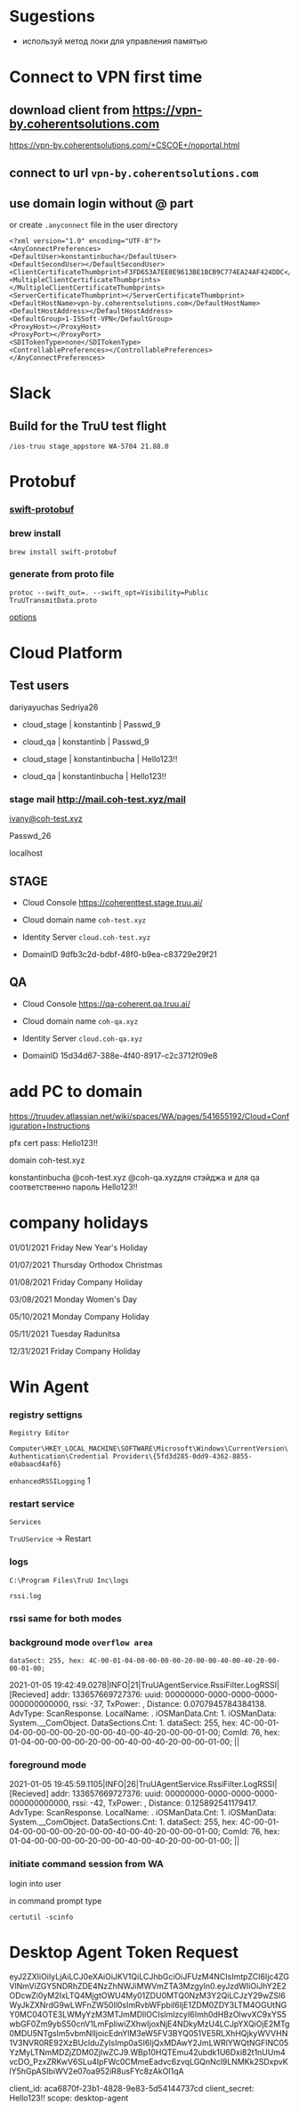 # Sugestions 

* используй метод локи для управления памятью

# Connect to VPN first time

## download client from <https://vpn-by.coherentsolutions.com> 

https://vpn-by.coherentsolutions.com/+CSCOE+/noportal.html

## connect to url `vpn-by.coherentsolutions.com`

## use domain login without @ part

or create `.anyconnect` file in the user directory
```
<?xml version="1.0" encoding="UTF-8"?>
<AnyConnectPreferences>
<DefaultUser>konstantinbucha</DefaultUser>
<DefaultSecondUser></DefaultSecondUser>
<ClientCertificateThumbprint>F3FD653A7EE0E9613BE1BCB9C774EA24AF424DDC</ClientCertificateThumbprint>
<MultipleClientCertificateThumbprints></MultipleClientCertificateThumbprints>
<ServerCertificateThumbprint></ServerCertificateThumbprint>
<DefaultHostName>vpn-by.coherentsolutions.com</DefaultHostName>
<DefaultHostAddress></DefaultHostAddress>
<DefaultGroup>1-ISSoft-VPN</DefaultGroup>
<ProxyHost></ProxyHost>
<ProxyPort></ProxyPort>
<SDITokenType>none</SDITokenType>
<ControllablePreferences></ControllablePreferences>
</AnyConnectPreferences>
```

# Slack 

## Build for the TruU test flight

`/ios-truu stage_appstore WA-5704 21.88.0`

# Protobuf

### [swift-protobuf](https://github.com/apple/swift-protobuf)

### brew install

```
brew install swift-protobuf
```

### generate from proto file 

```
protoc --swift_out=. --swift_opt=Visibility=Public TruUTransmitData.proto
```

[options](https://github.com/apple/swift-protobuf/blob/master/Documentation/PLUGIN.md#generation-option-visibility---visibility-of-generated-types)


# Cloud Platform

## Test users

dariyayuchas Sedriya26 

* cloud_stage | konstantinb | Passwd_9

* cloud_qa | konstantinb | Passwd_9

* cloud_stage | konstantinbucha | Hello123!!

* cloud_qa | konstantinbucha | Hello123!!

### stage mail <http://mail.coh-test.xyz/mail>

ivany@coh-test.xyz

Passwd_26

localhost

## STAGE 

* Cloud Console <https://coherenttest.stage.truu.ai/>

* Cloud domain name `coh-test.xyz`

* Identity Server `cloud.coh-test.xyz`

* DomainID 9dfb3c2d-bdbf-48f0-b9ea-c83729e29f21


## QA

* Cloud Console <https://qa-coherent.qa.truu.ai/>

* Cloud domain name `coh-qa.xyz`

* Identity Server `cloud.coh-qa.xyz`

* DomainID 15d34d67-388e-4f40-8917-c2c3712f09e8 

# add PC to domain

<https://truudev.atlassian.net/wiki/spaces/WA/pages/541655192/Cloud+Configuration+Instructions>

pfx cert pass: Hello123!!

domain coh-test.xyz

konstantinbucha @coh-test.xyz @coh-qa.xyzдля стэйджа и для qa соответственно пароль Hello123!!

# company holidays

01/01/2021	Friday	New Year's Holiday

01/07/2021	Thursday	Orthodox Christmas

01/08/2021	Friday	Company Holiday

03/08/2021	Monday	Women's Day

05/10/2021	Monday	Company Holiday

05/11/2021	Tuesday	Radunitsa

12/31/2021	Friday	Company Holiday

# Win Agent 

### registry settigns 

`Registry Editor`

`Computer\HKEY_LOCAL_MACHINE\SOFTWARE\Microsoft\Windows\CurrentVersion\Authentication\Credential Providers\{5fd3d285-0dd9-4362-8855-e0abaacd4af6}`

`enhancedRSSILogging` 1

### restart service

`Services`

`TruUService` -> Restart

### logs

`C:\Program Files\TruU Inc\logs`

`rssi.log`


### rssi same for both modes

### background mode `overflow area`

`dataSect: 255, hex: 4C-00-01-04-00-00-00-00-20-00-00-40-00-40-20-00-00-01-00;`

2021-01-05 19:42:49.0278|INFO|21|TruUAgentService.RssiFilter.LogRSSI|[Recieved] addr: 133657669727376: uuid: 00000000-0000-0000-0000-000000000000, rssi: -37, TxPower: , Distance: 0.0707945784384138. AdvType: ScanResponse. LocalName: . iOSManData.Cnt: 1. iOSManData: System.__ComObject. DataSections.Cnt: 1. dataSect: 255, hex: 4C-00-01-04-00-00-00-00-20-00-00-40-00-40-20-00-00-01-00; ComId: 76, hex: 01-04-00-00-00-00-20-00-00-40-00-40-20-00-00-01-00; ||

### foreground mode

2021-01-05 19:45:59.1105|INFO|26|TruUAgentService.RssiFilter.LogRSSI|[Recieved] addr: 133657669727376: uuid: 00000000-0000-0000-0000-000000000000, rssi: -42, TxPower: , Distance: 0.125892541179417. AdvType: ScanResponse. LocalName: . iOSManData.Cnt: 1. iOSManData: System.__ComObject. DataSections.Cnt: 1. dataSect: 255, hex: 4C-00-01-04-00-00-00-00-20-00-00-40-00-40-20-00-00-01-00; ComId: 76, hex: 01-04-00-00-00-00-20-00-00-40-00-40-20-00-00-01-00; ||


### initiate command session from WA

login into user

in command prompt type 

`certutil -scinfo`

# Desktop Agent Token Request

eyJ2ZXIiOiIyLjAiLCJ0eXAiOiJKV1QiLCJhbGciOiJFUzM4NCIsImtpZCI6Ijc4ZGVlNmViZGY5NDRhZDE4NzZhNWJiMWVmZTA3MzgyIn0.eyJzdWIiOiJhY2E2ODcwZi0yM2IxLTQ4MjgtOWU4My01ZDU0MTQ0NzM3Y2QiLCJzY29wZSI6WyJkZXNrdG9wLWFnZW50Il0sImRvbWFpbiI6IjE1ZDM0ZDY3LTM4OGUtNGY0MC04OTE3LWMyYzM3MTJmMDllOCIsImlzcyI6Imh0dHBzOlwvXC9xYS5wbGF0Zm9ybS50cnV1LmFpIiwiZXhwIjoxNjE4NDkyMzU4LCJpYXQiOjE2MTg0MDU5NTgsIm5vbmNlIjoicEdnYlM3eW5FV3BYQ051VE5RLXhHQjkyWVVHN1V3NVR0RE92XzBUclduZyIsImp0aSI6IjQxMDAwY2JmLWRlYWQtNGFlNC05YzMyLTNmMDZjZDM0ZjIwZCJ9.WBp10HQTEmu42ubdk1U6Dxi82t1nUUm4vcDO_PzxZRKwV6SLu4IpFWc0CMmeEadvc6zvqLGQnNcl9LNMKk2SDxpvKlY5hGpASIbiWV2e07oa952iR8usFYc8zAkOI1qA

client_id: aca6870f-23b1-4828-9e83-5d54144737cd
client_secret: Hello123!!
scope: desktop-agent
